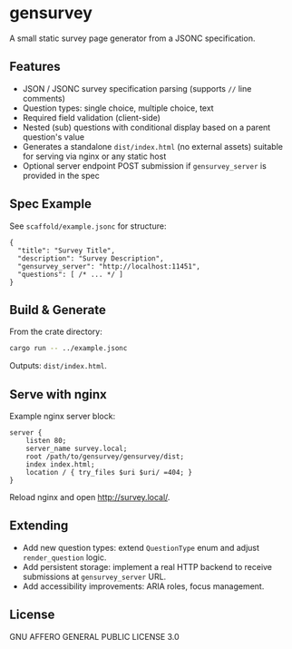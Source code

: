 # gensurvey

A small static survey page generator from a JSONC specification.

## Features

- JSON / JSONC survey specification parsing (supports `//` line comments)
- Question types: single choice, multiple choice, text
- Required field validation (client-side)
- Nested (sub) questions with conditional display based on a parent question's value
- Generates a standalone `dist/index.html` (no external assets) suitable for serving via nginx or any static host
- Optional server endpoint POST submission if `gensurvey_server` is provided in the spec

## Spec Example
See `scaffold/example.jsonc` for structure:

```jsonc
{
  "title": "Survey Title",
  "description": "Survey Description",
  "gensurvey_server": "http://localhost:11451",
  "questions": [ /* ... */ ]
}
```

## Build & Generate

From the crate directory:

```bash
cargo run -- ../example.jsonc
```

Outputs: `dist/index.html`.

## Serve with nginx

Example nginx server block:

```
server {
    listen 80;
    server_name survey.local;
    root /path/to/gensurvey/gensurvey/dist;
    index index.html;
    location / { try_files $uri $uri/ =404; }
}
```

Reload nginx and open http://survey.local/.

## Extending

- Add new question types: extend `QuestionType` enum and adjust `render_question` logic.
- Add persistent storage: implement a real HTTP backend to receive submissions at `gensurvey_server` URL.
- Add accessibility improvements: ARIA roles, focus management.

## License
GNU AFFERO GENERAL PUBLIC LICENSE 3.0
